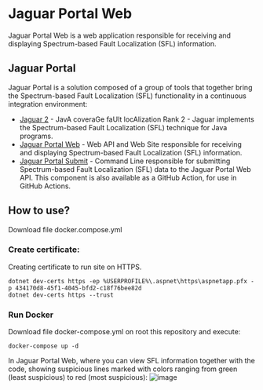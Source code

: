 # Jaguar Portal Web
Jaguar Portal Web is a web application responsible for receiving and displaying Spectrum-based Fault Localization (SFL) information.

## Jaguar Portal
Jaguar Portal is a solution composed of a group of tools that together bring the Spectrum-based Fault Localization (SFL) functionality in a continuous integration environment:
- [Jaguar 2](https://github.com/saeg/jaguar2) - JavA coveraGe faUlt locAlization Rank 2 - Jaguar implements the Spectrum-based Fault Localization (SFL) technique for Java programs.
- [Jaguar Portal Web](https://github.com/ericksonlbs/JaguarPortal) - Web API and Web Site responsible for receiving and displaying Spectrum-based Fault Localization (SFL) information.
- [Jaguar Portal Submit](https://github.com/ericksonlbs/jaguarportal-submit) - Command Line responsible for submitting Spectrum-based Fault Localization (SFL) data to the Jaguar Portal Web API. This component is also available as a GitHub Action, for use in GitHub Actions.

## How to use?
Download file docker.compose.yml

### Create certificate:
Creating certificate to run site on HTTPS.
```
dotnet dev-certs https -ep %USERPROFILE%\.aspnet\https\aspnetapp.pfx -p 434170d8-45f1-4045-bfd2-c18f76bee82d
dotnet dev-certs https --trust
```

### Run Docker
Download file docker-compose.yml on root this repository and execute: 
```
docker-compose up -d
```

In Jaguar Portal Web, where you can view SFL information together with the code, showing suspicious lines marked with colors ranging from green (least suspicious) to red (most suspicious):
![image](https://github.com/user-attachments/assets/774e3513-c45b-4b4c-8c30-8518d55b7510)

